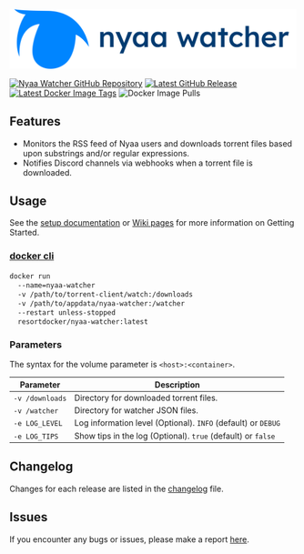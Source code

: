 [![Nyaa Watcher Banner](https://raw.githubusercontent.com/resort-io/assets/main/nyaa-watcher/img/banner.png)](https://github.com/resort-io/nyaa-watcher)

[![Nyaa Watcher GitHub Repository](https://img.shields.io/static/v1.svg?color=0085ff&labelColor=555555&logoColor=ffffff&style=for-the-badge&label=github&message=nyaa-watcher&logo=github)](https://github.com/resort-io/nyaa-watcher "GitHub Repository")
[![Latest GitHub Release](https://img.shields.io/github/v/release/resort-io/nyaa-watcher?color=0085ff&logo=github&style=for-the-badge)](https://github.com/resort-io/nyaa-watcher/releases "Latest GitHub release")
[![Latest Docker Image Tags](https://img.shields.io/docker/v/resortdocker/nyaa-watcher?color=0085ff&logo=docker&logoColor=white&style=for-the-badge)](https://hub.docker.com/r/resortdocker/nyaa-watcher/tags "Latest Docker Image")
![Docker Image Pulls](https://img.shields.io/docker/pulls/resortdocker/nyaa-watcher?color=0085ff&label=pulls&logo=docker&logoColor=white&style=for-the-badge "Docker Image Pulls")

## Features

* Monitors the RSS feed of Nyaa users and downloads torrent files based upon substrings and/or regular expressions.
* Notifies Discord channels via webhooks when a torrent file is downloaded.

## Usage

See the [setup documentation](./SETUP.md) or [Wiki pages](https://github.com/resort-io/nyaa-watcher/wiki) for more information on Getting Started.

### [docker cli](https://docs.docker.com/engine/reference/commandline/cli/)

```docker
docker run
  --name=nyaa-watcher
  -v /path/to/torrent-client/watch:/downloads
  -v /path/to/appdata/nyaa-watcher:/watcher
  --restart unless-stopped
  resortdocker/nyaa-watcher:latest
```

### Parameters

The syntax for the volume parameter is `<host>:<container>`. 

| Parameter       | Description                                                   |
|-----------------|---------------------------------------------------------------|
| `-v /downloads` | Directory for downloaded torrent files.                       |
| `-v /watcher`   | Directory for watcher JSON files.                             |
| `-e LOG_LEVEL`  | Log information level (Optional). `INFO` (default) or `DEBUG` |
| `-e LOG_TIPS`   | Show tips in the log (Optional). `true` (default) or `false`  |

## Changelog

Changes for each release are listed in the [changelog](./CHANGELOG.md) file.

## Issues

If you encounter any bugs or issues, please make a report [here](https://github.com/resort-io/nyaa-watcher/issues/new/choose).